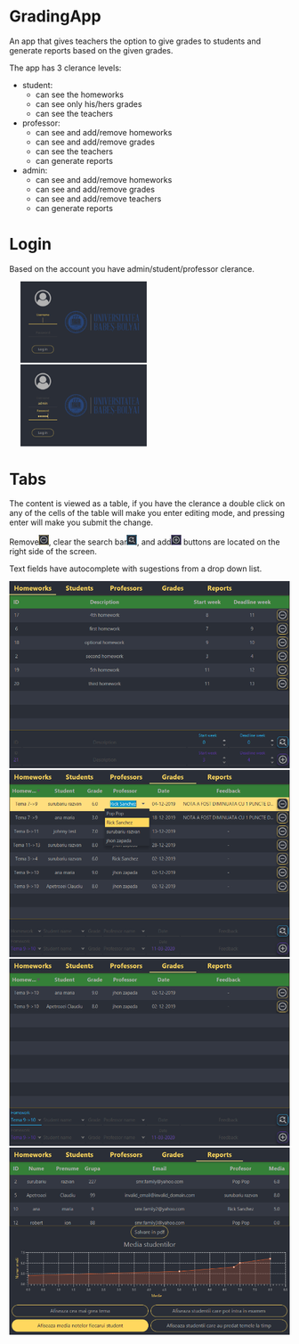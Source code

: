 # GradingApp

<p>An app that gives teachers the option to give grades to students and generate reports based on the given grades.</p>

<p>The app has 3 clerance levels:</p>
  <ul>
    <li>
      student:
      <ul>
        <li>can see the homeworks</li>
        <li>can see only his/hers grades</li>
        <li>can see the teachers</li>
      </ul>
    </li>
    <li>
      professor:
      <ul>
          <li>can see and add/remove homeworks</li>
          <li>can see and add/remove grades</li>
          <li>can see the teachers</li>
          <li>can generate reports</li>
      </ul>
    </li>
    <li>
      admin:
        <ul>
          <li>can see and add/remove homeworks</li>
          <li>can see and add/remove grades</li>
          <li>can see and add/remove teachers</li>
          <li>can generate reports</li>
        </ul>
      </li>
  </ul>

# Login
  <p>Based on the account you have admin/student/professor clerance.</p>

<img src="images/login1.png" width=45% hspace="20"><img src="images/login2.png" width=45% hspace="20">

# Tabs
  <p>The content is viewed as a table, if you have the clerance a double click on any of the cells of the table will make you enter editing mode, and pressing enter will make you submit the change.</p>
  <p>Remove<img src="images/remove.png" width=18>, clear the search bar<img src="images/clear_search.png" width=18>, and add<img src="images/add.png" width=18> buttons are located on the right side of the screen.</p>
  <p>Text fields have autocomplete with sugestions from a drop down list.</p>

<img src="images/homework_tab.png">
<img src="images/auto-complete.png">
<img src="images/search_bar.png">
<img src="images/reports_tab.png">
